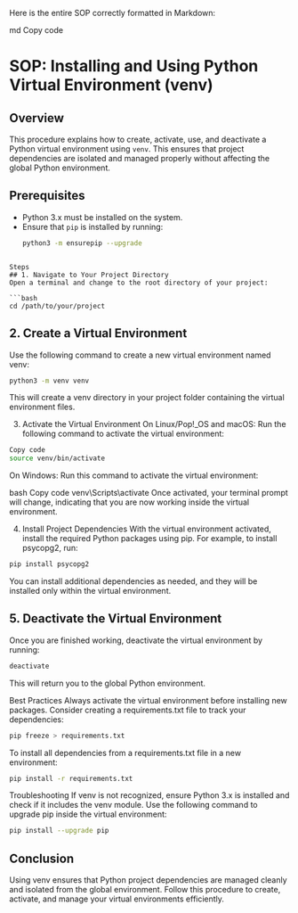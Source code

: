 Here is the entire SOP correctly formatted in Markdown:

md
Copy code
# SOP: Installing and Using Python Virtual Environment (venv)

## Overview
This procedure explains how to create, activate, use, and deactivate a Python virtual environment using `venv`. This ensures that project dependencies are isolated and managed properly without affecting the global Python environment.

## Prerequisites
- Python 3.x must be installed on the system.
- Ensure that `pip` is installed by running:
  ```bash
  python3 -m ensurepip --upgrade
```

Steps
## 1. Navigate to Your Project Directory
Open a terminal and change to the root directory of your project:

```bash
cd /path/to/your/project
```

## 2. Create a Virtual Environment
Use the following command to create a new virtual environment named venv:

```bash
python3 -m venv venv
```
This will create a venv directory in your project folder containing the virtual environment files.


3. Activate the Virtual Environment
On Linux/Pop!_OS and macOS:
Run the following command to activate the virtual environment:

```bash
Copy code
source venv/bin/activate
```
On Windows:
Run this command to activate the virtual environment:

bash
Copy code
venv\Scripts\activate
Once activated, your terminal prompt will change, indicating that you are now working inside the virtual environment.

4. Install Project Dependencies
With the virtual environment activated, install the required Python packages using pip. For example, to install psycopg2, run:

```bash
pip install psycopg2
```
You can install additional dependencies as needed, and they will be installed only within the virtual environment.

## 5. Deactivate the Virtual Environment
Once you are finished working, deactivate the virtual environment by running:

```bash
deactivate
```
This will return you to the global Python environment.

Best Practices
Always activate the virtual environment before installing new packages.
Consider creating a requirements.txt file to track your dependencies:

```bash
pip freeze > requirements.txt
```
To install all dependencies from a requirements.txt file in a new environment:

```bash
pip install -r requirements.txt
```

Troubleshooting
If venv is not recognized, ensure Python 3.x is installed and check if it includes the venv module.
Use the following command to upgrade pip inside the virtual environment:

```bash
pip install --upgrade pip
```

## Conclusion
Using venv ensures that Python project dependencies are managed cleanly and isolated from the global environment. Follow this procedure to create, activate, and manage your virtual environments efficiently.






